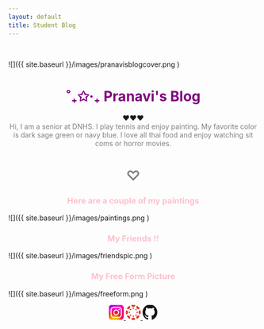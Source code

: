 ```yaml
---
layout: default
title: Student Blog
---
```

<br> 

![]({{ site.baseurl }}/images/pranavisblogcover.png ) 

# <center> <span style="color: purple"> ˚₊✩‧₊ Pranavi's Blog </span> </center>
<center> ❤︎❤︎❤︎ </center>


<center> <span style="color: grey"> Hi, I am a senior at DNHS.  I play tennis and enjoy painting. My favorite color is dark sage green or navy blue. I love all thai food and enjoy watching sit coms or horror movies. </span> </center>

# <center> <span style="color: grey"> ♡ </span> </center>

### <center> <span style="color: pink"> Here are a couple of my paintings </span> </center>
![]({{ site.baseurl }}/images/paintings.png )
 
### <center> <span style="color: pink"> My Friends !! </span> </center>
![]({{ site.baseurl }}/images/friendspic.png ) 

### <center> <span style="color: pink"> My Free Form Picture </span> </center>
![]({{ site.baseurl }}/images/freeform.png ) 

<center>
  <div class="social-media-links">
    <a href="https://www.instagram.com/pranavixvakkala/" target="_blank">
      <img src="images/instagramicon.png" alt="instagram" width="30px" height="30px">
    </a>
    <a href="https://poway.instructure.com/" target="_blank">
      <img src="images/canvasicon.png" alt="canvas" width="30px" height="30px">
    </a>
    <a href="https://github.com/nighthawkcoders/student" target="_blank">
      <img src="images/githubicon.png" alt="github" width="30px" height="30px">
    </a>
  </div>
</center>

<html>
<head>
    <title>Pink Table</title>
    <style>
        /* CSS to style the pink table */
        table {
            width: 50%;
            margin: 0 auto; /* Center the table horizontally */
            background-color: pink;
            border-collapse: collapse; /* Collapse table borders */
        }

        th, td {
            border: 1px solid #fff; /* White border around cells */
            padding: 8px;
            text-align: center;
        }

        th {
            background-color: #ff66b2; /* Pinkish header background color */
            color: white; /* Text color for header cells */
        }
    </style>
</head>
<body>
    <h1>Current Favorite Songs</h1>

    <table>
        <thead>
            <tr>
                <th>Song</th>
                <th>Artist</th>
                <th>Album</th>
            </tr>
        </thead>
        <tbody>
            <tr>
                <td>VETERAN</td>
                <td>Destroy Lonely, Ken Carson</td>
                <td>NOSTYLIST</td>
            </tr>
            <tr>
                <td>The Party & The After Party</td>
                <td>The Weeknd</td>
                <td>Trilogy</td>
            </tr>
            <tr>
                <td>Teenage Fever</td>
                <td>Drake</td>
                <td>More Life</td>
            </tr>
        </tbody>
    </table>
</body>
</html>

